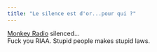 ```yaml
---
title: "Le silence est d'or...pour qui ?"
---
```


[Monkey Radio](http://www.monkeyradio.org) silenced...  
Fuck you RIAA. Stupid people makes stupid laws.

